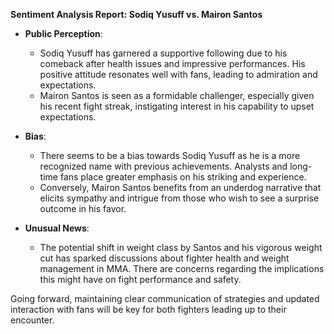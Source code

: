 **Sentiment Analysis Report: Sodiq Yusuff vs. Mairon Santos**

- **Public Perception**: 
   - Sodiq Yusuff has garnered a supportive following due to his comeback after health issues and impressive performances. His positive attitude resonates well with fans, leading to admiration and expectations.
   - Mairon Santos is seen as a formidable challenger, especially given his recent fight streak, instigating interest in his capability to upset expectations.

- **Bias**:
   - There seems to be a bias towards Sodiq Yusuff as he is a more recognized name with previous achievements. Analysts and long-time fans place greater emphasis on his striking and experience.
   - Conversely, Mairon Santos benefits from an underdog narrative that elicits sympathy and intrigue from those who wish to see a surprise outcome in his favor.

- **Unusual News**:
   - The potential shift in weight class by Santos and his vigorous weight cut has sparked discussions about fighter health and weight management in MMA. There are concerns regarding the implications this might have on fight performance and safety.

Going forward, maintaining clear communication of strategies and updated interaction with fans will be key for both fighters leading up to their encounter.